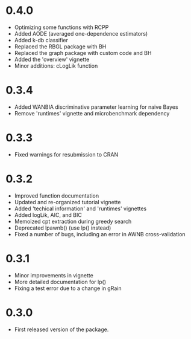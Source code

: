 # 0.4.0
* Optimizing some functions with RCPP
* Added AODE (averaged one-dependence estimators)
* Added k-db classifier
* Replaced the RBGL package with BH
* Replaced the graph package with custom code and BH 
* Added the 'overview' vignette
* Minor additions: cLogLik function

# 0.3.4
* Added WANBIA discriminative parameter learning for naive Bayes
* Remove 'runtimes' vignette and microbenchmark dependency

# 0.3.3
* Fixed warnings for resubmission to CRAN

# 0.3.2
* Improved function documentation
* Updated and re-organized tutorial vignette 
* Added 'techical information' and 'runtimes' vignettes
* Added logLik, AIC, and BIC
* Memoized cpt extraction during greedy search 
* Deprecated lpawnb() (use lp() instead)
* Fixed a number of bugs, including an error in AWNB cross-validation 

# 0.3.1
* Minor improvements in vignette 
* More detailed documentation for lp()
* Fixing a test error due to a change in gRain

# 0.3.0
* First released version of the package.
